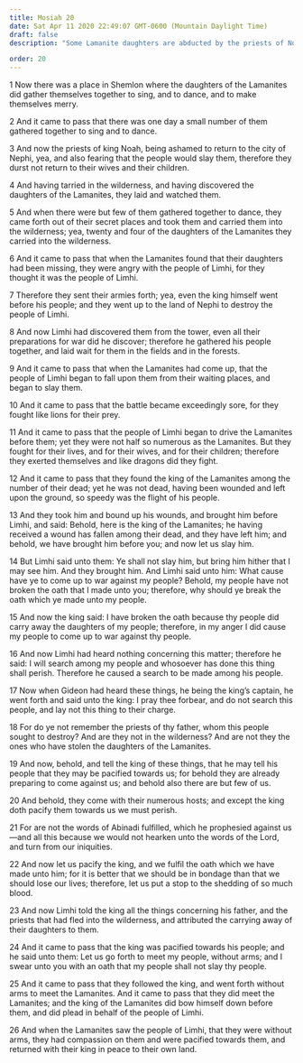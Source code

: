 ```yaml
---
title: Mosiah 20
date: Sat Apr 11 2020 22:49:07 GMT-0600 (Mountain Daylight Time)
draft: false
description: "Some Lamanite daughters are abducted by the priests of Noah—The Lamanites wage war upon Limhi and his people—The Lamanite hosts are repulsed and pacified. About 145–123 B.C."

order: 20
---
```

    
1 Now there was a place in Shemlon where the daughters of the Lamanites did gather themselves together to sing, and to dance, and to make themselves merry.

2 And it came to pass that there was one day a small number of them gathered together to sing and to dance.

3 And now the priests of king Noah, being ashamed to return to the city of Nephi, yea, and also fearing that the people would slay them, therefore they durst not return to their wives and their children.

4 And having tarried in the wilderness, and having discovered the daughters of the Lamanites, they laid and watched them.

5 And when there were but few of them gathered together to dance, they came forth out of their secret places and took them and carried them into the wilderness; yea, twenty and four of the daughters of the Lamanites they carried into the wilderness.

6 And it came to pass that when the Lamanites found that their daughters had been missing, they were angry with the people of Limhi, for they thought it was the people of Limhi.

7 Therefore they sent their armies forth; yea, even the king himself went before his people; and they went up to the land of Nephi to destroy the people of Limhi.

8 And now Limhi had discovered them from the tower, even all their preparations for war did he discover; therefore he gathered his people together, and laid wait for them in the fields and in the forests.

9 And it came to pass that when the Lamanites had come up, that the people of Limhi began to fall upon them from their waiting places, and began to slay them.

10 And it came to pass that the battle became exceedingly sore, for they fought like lions for their prey.

11 And it came to pass that the people of Limhi began to drive the Lamanites before them; yet they were not half so numerous as the Lamanites. But they fought for their lives, and for their wives, and for their children; therefore they exerted themselves and like dragons did they fight.

12 And it came to pass that they found the king of the Lamanites among the number of their dead; yet he was not dead, having been wounded and left upon the ground, so speedy was the flight of his people.

13 And they took him and bound up his wounds, and brought him before Limhi, and said: Behold, here is the king of the Lamanites; he having received a wound has fallen among their dead, and they have left him; and behold, we have brought him before you; and now let us slay him.

14 But Limhi said unto them: Ye shall not slay him, but bring him hither that I may see him. And they brought him. And Limhi said unto him: What cause have ye to come up to war against my people? Behold, my people have not broken the oath that I made unto you; therefore, why should ye break the oath which ye made unto my people.

15 And now the king said: I have broken the oath because thy people did carry away the daughters of my people; therefore, in my anger I did cause my people to come up to war against thy people.

16 And now Limhi had heard nothing concerning this matter; therefore he said: I will search among my people and whosoever has done this thing shall perish. Therefore he caused a search to be made among his people.

17 Now when Gideon had heard these things, he being the king’s captain, he went forth and said unto the king: I pray thee forbear, and do not search this people, and lay not this thing to their charge.

18 For do ye not remember the priests of thy father, whom this people sought to destroy? And are they not in the wilderness? And are not they the ones who have stolen the daughters of the Lamanites.

19 And now, behold, and tell the king of these things, that he may tell his people that they may be pacified towards us; for behold they are already preparing to come against us; and behold also there are but few of us.

20 And behold, they come with their numerous hosts; and except the king doth pacify them towards us we must perish.

21 For are not the words of Abinadi fulfilled, which he prophesied against us—and all this because we would not hearken unto the words of the Lord, and turn from our iniquities.

22 And now let us pacify the king, and we fulfil the oath which we have made unto him; for it is better that we should be in bondage than that we should lose our lives; therefore, let us put a stop to the shedding of so much blood.

23 And now Limhi told the king all the things concerning his father, and the priests that had fled into the wilderness, and attributed the carrying away of their daughters to them.

24 And it came to pass that the king was pacified towards his people; and he said unto them: Let us go forth to meet my people, without arms; and I swear unto you with an oath that my people shall not slay thy people.

25 And it came to pass that they followed the king, and went forth without arms to meet the Lamanites. And it came to pass that they did meet the Lamanites; and the king of the Lamanites did bow himself down before them, and did plead in behalf of the people of Limhi.

26 And when the Lamanites saw the people of Limhi, that they were without arms, they had compassion on them and were pacified towards them, and returned with their king in peace to their own land.
